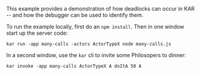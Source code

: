 <!--
# Copyright IBM Corporation 2020,2022
#
# Licensed under the Apache License, Version 2.0 (the "License");
# you may not use this file except in compliance with the License.
# You may obtain a copy of the License at
#
#     http://www.apache.org/licenses/LICENSE-2.0
#
# Unless required by applicable law or agreed to in writing, software
# distributed under the License is distributed on an "AS IS" BASIS,
# WITHOUT WARRANTIES OR CONDITIONS OF ANY KIND, either express or implied.
# See the License for the specific language governing permissions and
# limitations under the License.
-->

This example provides a demonstration of how deadlocks can occur in KAR -- and how the debugger can be used to identify them.

To run the example locally, first do an `npm install`.
Then in one window start up the server code:
```shell
kar run -app many-calls -actors ActorTypeX node many-calls.js
```
In a second window, use the `kar` cli to invite some Philosopers to dinner:
```shell
kar invoke -app many-calls ActorTypeX A doItA 50 A
```
